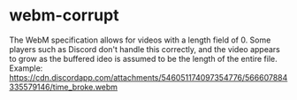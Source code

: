 # webm-corrupt
The WebM specification allows for videos with a length field of 0. Some players such as Discord don't handle this correctly, and the video appears to grow as the buffered ideo is assumed to be the length of the entire file.
Example: https://cdn.discordapp.com/attachments/546051174097354776/566607884335579146/time_broke.webm
